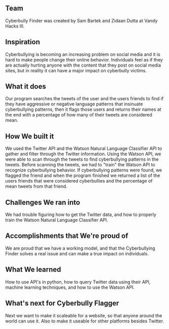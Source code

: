 ## Team
Cyberbully Finder was created by Sam Bartek and Zidaan Dutta at Vandy Hacks III.
## Inspiration
Cyberbullying is becoming an increasing problem on social media and it is hard to make people change their online behavior.  Individuals feel as if they are actually hurting anyone with the content that they post on social media sites, but in reality it can have a major impact on cyberbully victims.
## What it does
Our program searches the tweets of the user and the users friends to find if they have aggressive or negative language patterns that insinuate cyberbullying patterns, then it flags those users and returns their names at the end with a percentage of how many of their tweets are considered mean. 
## How We built it
We used the Twitter API and the Watson Natural Language Classifier API to gather and filter through the Twitter information. Using the Watson API, we were able to scan through the tweets to find cyberbullying patterns in the tweets.  Before scanning the tweets,  we had to "train" the Watson API to recognize cyberbullying behavior.  If cyberbullying patterns were found, we flagged the friend and when the program finished we returned a list of the users friends that were considered cyberbullies and the percentage of mean tweets from that friend.
## Challenges We ran into
We had trouble figuring how to get the Twitter data, and how to properly train the Watson Natural Language Classifier API.
## Accomplishments that We're proud of
We are proud that we have a working model, and that the Cyberbullying Finder solves a real issue and can make a true impact on individuals.
## What We learned
How to use API's in python, how to query Twitter data using their API, machine learning techniques, and how to use the Watson API.
## What's next for Cyberbully Flagger
Next we want to make it scaleable for a website, so that anyone around the world can use it.  Also to make it useable for other platforms besides Twitter.
